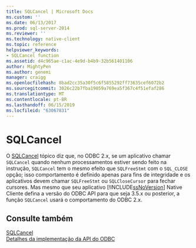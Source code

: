 ```yaml
---
title: SQLCancel | Microsoft Docs
ms.custom: ''
ms.date: 06/13/2017
ms.prod: sql-server-2014
ms.reviewer: ''
ms.technology: native-client
ms.topic: reference
helpviewer_keywords:
- SQLCancel function
ms.assetid: d4c965ae-c1ac-4e9d-b4b9-32b561401106
author: MightyPen
ms.author: genemi
manager: craigg
ms.openlocfilehash: 8bad2cc35a30f5c6f5855292ff73635cef6072b2
ms.sourcegitcommit: 3026c22b7fba19059a769ea5f367c4f51efaf286
ms.translationtype: MT
ms.contentlocale: pt-BR
ms.lasthandoff: 06/15/2019
ms.locfileid: "63067831"
---
```

# <a name="sqlcancel"></a>SQLCancel
  O [SQLCancel](https://go.microsoft.com/fwlink/?LinkId=203516) tópico diz que, no ODBC 2.x, se um aplicativo chamar `SQLCancel` quando nenhum processamentos estiver sendo feito na instrução, `SQLCancel` tem o mesmo efeito que `SQLFreeStmt` com o `SQL_CLOSE` opção; isso comportamento é definido apenas para fins de integridade e os aplicativos devem chamar `SQLFreeStmt` ou `SQLCloseCursor` para fechar cursores. Mas mesmo que seu aplicativo [!INCLUDE[ssNoVersion](../../includes/ssnoversion-md.md)] Native Cliente defina a versão do ODBC API para que seja 3.5.x ou posterior, a função `SQLCancel` usará o comportamento do ODBC 2.x.  
  
## <a name="see-also"></a>Consulte também  
 [SQLCancel](https://go.microsoft.com/fwlink/?LinkId=203516)   
 [Detalhes da implementação da API do ODBC](odbc-api-implementation-details.md)  
  
  

